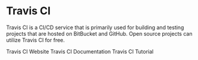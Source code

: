 # Travis CI

Travis CI is a CI/CD service that is primarily used for building and testing projects that are hosted on BitBucket and GitHub. Open source projects can utilize Travis CI for free.

<BadgeLink badgeText='Official Website' colorScheme='blue' href='https://www.travis-ci.com/'>Travis CI Website</BadgeLink>
<BadgeLink badgeText='Official Documentation' colorScheme='blue' href='https://docs.travis-ci.com/'>Travis CI Documentation</BadgeLink>
<BadgeLink badgeText='Tavis CI Tutorial' colorScheme='blue' href='https://docs.travis-ci.com/user/tutorial/'>Travis CI Tutorial</BadgeLink>
